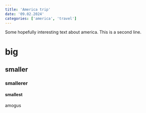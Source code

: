 ```yaml
---
title: 'America trip'
date: '09.02.2024'
categories: ['america', 'travel']
---
```


Some hopefully interesting text about america. This is a second line.

# big

## smaller

### smallerer

#### smallest

amogus
